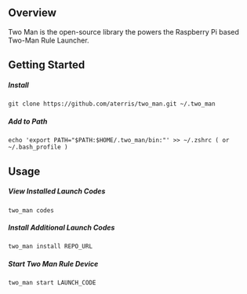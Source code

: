 ## Overview

Two Man is the open-source library the powers the Raspberry Pi based Two-Man Rule Launcher.

## Getting Started

##### Install

````
git clone https://github.com/aterris/two_man.git ~/.two_man
````

##### Add to Path


````
echo 'export PATH="$PATH:$HOME/.two_man/bin:"' >> ~/.zshrc ( or ~/.bash_profile )
````

## Usage

##### View Installed Launch Codes
````
two_man codes
````

##### Install Additional Launch Codes
````
two_man install REPO_URL
````

##### Start Two Man Rule Device

````
two_man start LAUNCH_CODE
````
